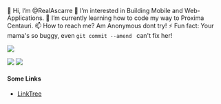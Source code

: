 👋 Hi, I’m @RealAscarre
👀 I’m interested in Building Mobile and Web-Applications.
🌱 I’m currently learning how to code my way to Proxima Centauri.
📫 How to reach me? Am Anonymous dont try!
⚡ Fun fact: Your mama's so buggy, even ```git commit --amend ``` can't fix her!

<a href="https://github.com/RealAscarre"><img align="center" src="https://github-readme-stats.vercel.app/api/top-langs/?username=RealAscarre&layout=compact&theme=buefy&hide_border=true" /></a>

![](https://komarev.com/ghpvc/?username=RealAscarre)
![](https://hit.yhype.me/github/profile?user_id=124075095)

#### Some Links
* [LinkTree](https://linktr.ee/ascarre)

